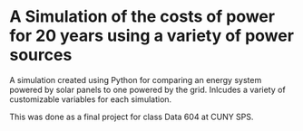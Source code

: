 # A Simulation of the costs of power for 20 years using a variety of power sources

A simulation created using Python for comparing an energy system powered by solar panels to one powered by the grid. Inlcudes a variety of customizable variables for each simulation.

This was done as a final project for class Data 604 at CUNY SPS.
